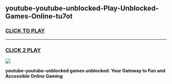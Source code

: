 
## youtube-youtube-unblocked-Play-Unblocked-Games-Online-tu7ot
<h3>
<a href="https://premium76.site?title=youtube-youtube-unblocked&ref=25A">CLICK TO PLAY</a></h3>
<hr>

<h3>
<a href="https://premium76.site?title=youtube-youtube-unblocked&ref=25A">CLICK 2 PLAY</a>
  
</h3>

<a href="https://premium76.site?title=youtube-youtube-unblocked&ref=25A"><img src="https://clearcache.store/games.png"></a>


**youtube-youtube-unblocked games unblocked: Your Gateway to Fun and Accessible Online Gaming**
